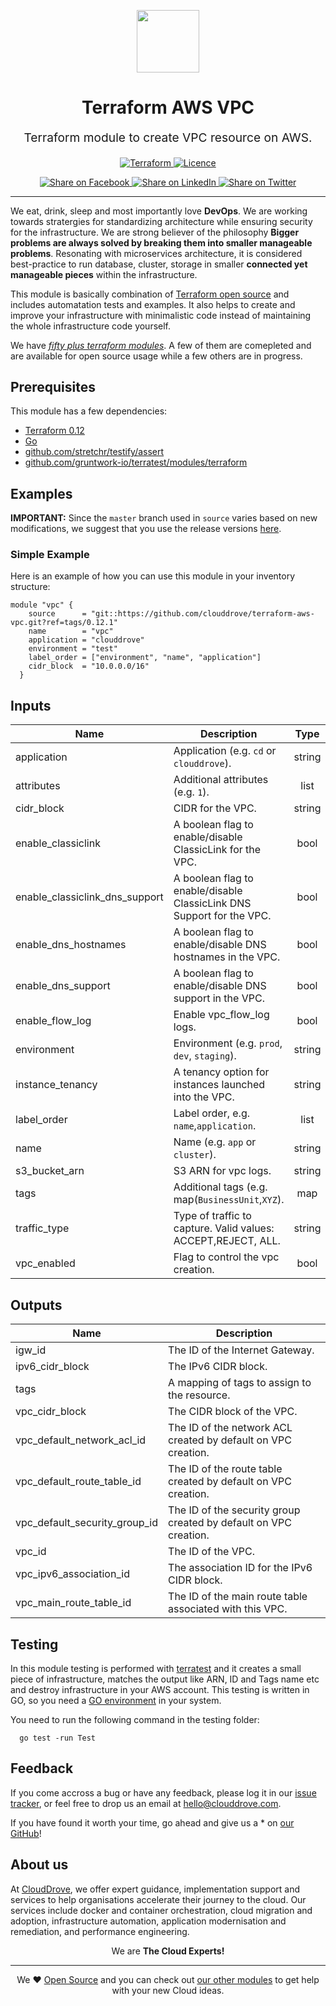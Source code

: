 <!-- This file was automatically generated by the `geine`. Make all changes to `README.yaml` and run `make readme` to rebuild this file. -->

<p align="center"> <img src="https://user-images.githubusercontent.com/50652676/62349836-882fef80-b51e-11e9-99e3-7b974309c7e3.png" width="100" height="100"></p>


<h1 align="center">
    Terraform AWS VPC
</h1>

<p align="center" style="font-size: 1.2rem;">
    Terraform module to create VPC resource on AWS.
     </p>

<p align="center">

<a href="https://www.terraform.io">
  <img src="https://img.shields.io/badge/Terraform-v0.12-green" alt="Terraform">
</a>
<a href="LICENSE.md">
  <img src="https://img.shields.io/badge/License-MIT-blue.svg" alt="Licence">
</a>


</p>
<p align="center">

<a href='https://facebook.com/sharer/sharer.php?u=https://github.com/clouddrove/terraform-aws-vpc'>
  <img title="Share on Facebook" src="https://user-images.githubusercontent.com/50652676/62817743-4f64cb80-bb59-11e9-90c7-b057252ded50.png" />
</a>
<a href='https://www.linkedin.com/shareArticle?mini=true&title=Terraform+AWS+VPC&url=https://github.com/clouddrove/terraform-aws-vpc'>
  <img title="Share on LinkedIn" src="https://user-images.githubusercontent.com/50652676/62817742-4e339e80-bb59-11e9-87b9-a1f68cae1049.png" />
</a>
<a href='https://twitter.com/intent/tweet/?text=Terraform+AWS+VPC&url=https://github.com/clouddrove/terraform-aws-vpc'>
  <img title="Share on Twitter" src="https://user-images.githubusercontent.com/50652676/62817740-4c69db00-bb59-11e9-8a79-3580fbbf6d5c.png" />
</a>

</p>
<hr>


We eat, drink, sleep and most importantly love **DevOps**. We are working towards stratergies for standardizing architecture while ensuring security for the infrastructure. We are strong believer of the philosophy <b>Bigger problems are always solved by breaking them into smaller manageable problems</b>. Resonating with microservices architecture, it is considered best-practice to run database, cluster, storage in smaller <b>connected yet manageable pieces</b> within the infrastructure.

This module is basically combination of [Terraform open source](https://www.terraform.io/) and includes automatation tests and examples. It also helps to create and improve your infrastructure with minimalistic code instead of maintaining the whole infrastructure code yourself.

We have [*fifty plus terraform modules*][terraform_modules]. A few of them are comepleted and are available for open source usage while a few others are in progress.




## Prerequisites

This module has a few dependencies:

- [Terraform 0.12](https://learn.hashicorp.com/terraform/getting-started/install.html)
- [Go](https://golang.org/doc/install)
- [github.com/stretchr/testify/assert](https://github.com/stretchr/testify)
- [github.com/gruntwork-io/terratest/modules/terraform](https://github.com/gruntwork-io/terratest)






## Examples

**IMPORTANT:** Since the `master` branch used in `source` varies based on new modifications, we suggest that you use the release versions [here](https://github.com/clouddrove/terraform-aws-vpc/releases).


### Simple Example
Here is an example of how you can use this module in your inventory structure:
  ```hcl
  module "vpc" {
      source      = "git::https://github.com/clouddrove/terraform-aws-vpc.git?ref=tags/0.12.1"
      name        = "vpc"
      application = "clouddrove"
      environment = "test"
      label_order = ["environment", "name", "application"]
      cidr_block  = "10.0.0.0/16"
    }
  ```



## Inputs

| Name | Description | Type | Default | Required |
|------|-------------|:----:|:-----:|:-----:|
| application | Application (e.g. `cd` or `clouddrove`). | string | `` | no |
| attributes | Additional attributes (e.g. `1`). | list | `<list>` | no |
| cidr_block | CIDR for the VPC. | string | `` | no |
| enable_classiclink | A boolean flag to enable/disable ClassicLink for the VPC. | bool | `false` | no |
| enable_classiclink_dns_support | A boolean flag to enable/disable ClassicLink DNS Support for the VPC. | bool | `false` | no |
| enable_dns_hostnames | A boolean flag to enable/disable DNS hostnames in the VPC. | bool | `true` | no |
| enable_dns_support | A boolean flag to enable/disable DNS support in the VPC. | bool | `true` | no |
| enable_flow_log | Enable vpc_flow_log logs. | bool | `false` | no |
| environment | Environment (e.g. `prod`, `dev`, `staging`). | string | `` | no |
| instance_tenancy | A tenancy option for instances launched into the VPC. | string | `default` | no |
| label_order | Label order, e.g. `name`,`application`. | list | `<list>` | no |
| name | Name  (e.g. `app` or `cluster`). | string | `` | no |
| s3_bucket_arn | S3 ARN for vpc logs. | string | `` | no |
| tags | Additional tags (e.g. map(`BusinessUnit`,`XYZ`). | map | `<map>` | no |
| traffic_type | Type of traffic to capture. Valid values: ACCEPT,REJECT, ALL. | string | `ALL` | no |
| vpc_enabled | Flag to control the vpc creation. | bool | `true` | no |

## Outputs

| Name | Description |
|------|-------------|
| igw_id | The ID of the Internet Gateway. |
| ipv6_cidr_block | The IPv6 CIDR block. |
| tags | A mapping of tags to assign to the resource. |
| vpc_cidr_block | The CIDR block of the VPC. |
| vpc_default_network_acl_id | The ID of the network ACL created by default on VPC creation. |
| vpc_default_route_table_id | The ID of the route table created by default on VPC creation. |
| vpc_default_security_group_id | The ID of the security group created by default on VPC creation. |
| vpc_id | The ID of the VPC. |
| vpc_ipv6_association_id | The association ID for the IPv6 CIDR block. |
| vpc_main_route_table_id | The ID of the main route table associated with this VPC. |



## Testing

In this module testing is performed with [terratest](https://github.com/gruntwork-io/terratest) and it creates a small piece of infrastructure, matches the output like ARN, ID and Tags name etc and destroy infrastructure in your AWS account. This testing is written in GO, so you need a [GO environment](https://golang.org/doc/install) in your system.

You need to run the following command in the testing folder:
```hcl
  go test -run Test
```



## Feedback
If you come accross a bug or have any feedback, please log it in our [issue tracker](https://github.com/clouddrove/terraform-aws-vpc/issues), or feel free to drop us an email at [hello@clouddrove.com](mailto:hello@clouddrove.com).

If you have found it worth your time, go ahead and give us a * on [our GitHub](https://github.com/clouddrove/terraform-aws-vpc)!

## About us

At [CloudDrove][website], we offer expert guidance, implementation support and services to help organisations accelerate their journey to the cloud. Our services include docker and container orchestration, cloud migration and adoption, infrastructure automation, application modernisation and remediation, and performance engineering.

<p align="center">We are <b> The Cloud Experts!</b></p>
<hr />
<p align="center">We ❤️  <a href="https://github.com/clouddrove">Open Source</a> and you can check out <a href="https://github.com/clouddrove">our other modules</a> to get help with your new Cloud ideas.</p>

  [website]: https://clouddrove.com
  [github]: https://github.com/clouddrove
  [linkedin]: https://cpco.io/linkedin
  [twitter]: https://twitter.com/clouddrove/
  [email]: https://clouddrove.com/contact-us.html
  [terraform_modules]: https://github.com/clouddrove?utf8=%E2%9C%93&q=terraform-&type=&language=